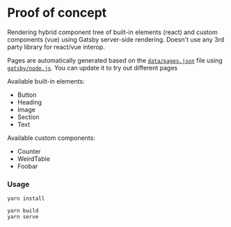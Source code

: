 # Proof of concept

Rendering hybrid component tree of built-in elements (react) and custom components (vue) using Gatsby server-side rendering. Doesn't use any 3rd party library for react/vue interop.

Pages are automatically generated based on the [`data/pages.json`](./data/pages.json) file using [`gatsby/node.js`](./gatsby-node.js). You can update it to try out different pages

Available built-in elements:

- Button
- Heading
- Image
- Section
- Text

Available custom components:

- Counter
- WeirdTable
- Foobar

### Usage

```
yarn install

yarn build
yarn serve
```
